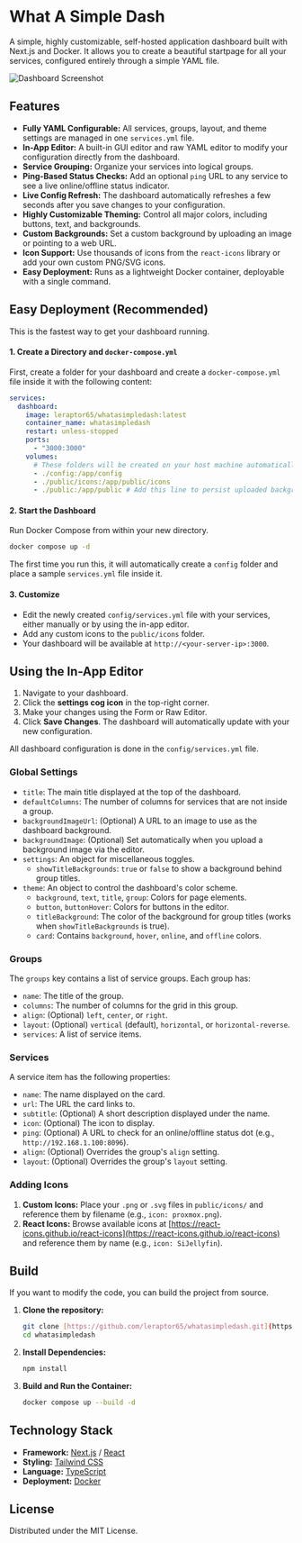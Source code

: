 
# What A Simple Dash

A simple, highly customizable, self-hosted application dashboard built with Next.js and Docker. It allows you to create a beautiful startpage for all your services, configured entirely through a simple YAML file.

![Dashboard Screenshot](https://github.com/leraptor65/whatasimpledash/blob/main/screenshot.png?raw=true)

## Features

* **Fully YAML Configurable:** All services, groups, layout, and theme settings are managed in one `services.yml` file.
* **In-App Editor:** A built-in GUI editor and raw YAML editor to modify your configuration directly from the dashboard.
* **Service Grouping:** Organize your services into logical groups.
* **Ping-Based Status Checks:** Add an optional `ping` URL to any service to see a live online/offline status indicator.
* **Live Config Refresh:** The dashboard automatically refreshes a few seconds after you save changes to your configuration.
* **Highly Customizable Theming:** Control all major colors, including buttons, text, and backgrounds.
* **Custom Backgrounds:** Set a custom background by uploading an image or pointing to a web URL.
* **Icon Support:** Use thousands of icons from the `react-icons` library or add your own custom PNG/SVG icons.
* **Easy Deployment:** Runs as a lightweight Docker container, deployable with a single command.

## Easy Deployment (Recommended)

This is the fastest way to get your dashboard running.

#### 1. Create a Directory and `docker-compose.yml`

First, create a folder for your dashboard and create a `docker-compose.yml` file inside it with the following content:

```yaml
services:
  dashboard:
    image: leraptor65/whatasimpledash:latest
    container_name: whatasimpledash
    restart: unless-stopped
    ports:
      - "3000:3000"
    volumes:
      # These folders will be created on your host machine automatically
      - ./config:/app/config
      - ./public/icons:/app/public/icons
      - ./public:/app/public # Add this line to persist uploaded backgrounds
````

#### 2\. Start the Dashboard

Run Docker Compose from within your new directory.

```bash
docker compose up -d
```

The first time you run this, it will automatically create a `config` folder and place a sample `services.yml` file inside it.

#### 3\. Customize

  * Edit the newly created `config/services.yml` file with your services, either manually or by using the in-app editor.
  * Add any custom icons to the `public/icons` folder.
  * Your dashboard will be available at `http://<your-server-ip>:3000`.

## Using the In-App Editor

1.  Navigate to your dashboard.
2.  Click the **settings cog icon** in the top-right corner.
3.  Make your changes using the Form or Raw Editor.
4.  Click **Save Changes**. The dashboard will automatically update with your new configuration.

All dashboard configuration is done in the `config/services.yml` file.

### Global Settings

  * `title`: The main title displayed at the top of the dashboard.
  * `defaultColumns`: The number of columns for services that are not inside a group.
  * `backgroundImageUrl`: (Optional) A URL to an image to use as the dashboard background.
  * `backgroundImage`: (Optional) Set automatically when you upload a background image via the editor.
  * `settings`: An object for miscellaneous toggles.
      * `showTitleBackgrounds`: `true` or `false` to show a background behind group titles.
  * `theme`: An object to control the dashboard's color scheme.
      * `background`, `text`, `title`, `group`: Colors for page elements.
      * `button`, `buttonHover`: Colors for buttons in the editor.
      * `titleBackground`: The color of the background for group titles (works when `showTitleBackgrounds` is true).
      * `card`: Contains `background`, `hover`, `online`, and `offline` colors.

### Groups

The `groups` key contains a list of service groups. Each group has:

  * `name`: The title of the group.
  * `columns`: The number of columns for the grid in this group.
  * `align`: (Optional) `left`, `center`, or `right`.
  * `layout`: (Optional) `vertical` (default), `horizontal`, or `horizontal-reverse`.
  * `services`: A list of service items.

### Services

A service item has the following properties:

  * `name`: The name displayed on the card.
  * `url`: The URL the card links to.
  * `subtitle`: (Optional) A short description displayed under the name.
  * `icon`: (Optional) The icon to display.
  * `ping`: (Optional) A URL to check for an online/offline status dot (e.g., `http://192.168.1.100:8096`).
  * `align`: (Optional) Overrides the group's `align` setting.
  * `layout`: (Optional) Overrides the group's `layout` setting.

### Adding Icons

1.  **Custom Icons:** Place your `.png` or `.svg` files in `public/icons/` and reference them by filename (e.g., `icon: proxmox.png`).
2.  **React Icons:** Browse available icons at [https://react-icons.github.io/react-icons](https://react-icons.github.io/react-icons) and reference them by name (e.g., `icon: SiJellyfin`).

## Build

If you want to modify the code, you can build the project from source.

1.  **Clone the repository:**

    ```bash
    git clone [https://github.com/leraptor65/whatasimpledash.git](https://github.com/leraptor65/whatasimpledash.git)
    cd whatasimpledash
    ```

2.  **Install Dependencies:**

    ```bash
    npm install
    ```

3.  **Build and Run the Container:**

    ```bash
    docker compose up --build -d
    ```

## Technology Stack

  * **Framework:** [Next.js](https://nextjs.org/) / [React](https://react.dev/)
  * **Styling:** [Tailwind CSS](https://tailwindcss.com/)
  * **Language:** [TypeScript](https://www.typescriptlang.org/)
  * **Deployment:** [Docker](https://www.docker.com/)

## License

Distributed under the MIT License.

```
```